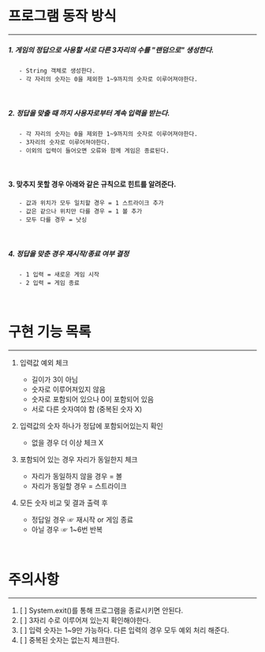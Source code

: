 # 프로그램 동작 방식

---

##### 1. 게임의 정답으로 사용할 서로 다른 3자리의 수를 "랜덤으로" 생성한다.
~~~
   - String 객체로 생성한다.
   - 각 자리의 숫자는 0을 제외한 1~9까지의 숫자로 이루어져야한다.
~~~
<br />

##### 2. 정답을 맞출 때 까지 사용자로부터 계속 입력을 받는다.
~~~
   - 각 자리의 숫자는 0을 제외한 1~9까지의 숫자로 이루어져야한다.
   - 3자리의 숫자로 이루어져야한다.
   - 이외의 입력이 들어오면 오류와 함께 게임은 종료된다.
~~~
<br />

#### 3. 맞추지 못할 경우 아래와 같은 규칙으로 힌트를 알려준다.
~~~
   - 값과 위치가 모두 일치할 경우 = 1 스트라이크 추가
   - 값은 같으나 위치만 다를 경우 = 1 볼 추가
   - 모두 다를 경우 = 낫싱
~~~
<br/>

##### 4. 정답을 맞춘 경우 재시작/종료 여부 결정
~~~
   - 1 입력 = 새로운 게임 시작
   - 2 입력 = 게임 종료
~~~


<br/>

# 구현 기능 목록

---

1. 입력값 예외 체크
   - 길이가 3이 아님
   - 숫자로 이루어져있지 않음
   - 숫자로 포함되어 있으나 0이 포함되어 있음
   - 서로 다른 숫자여야 함 (중복된 숫자 X)


2. 입력값의 숫자 하나가 정답에 포함되어있는지 확인
   - 없을 경우 더 이상 체크 X

    
3. 포함되어 있는 경우 자리가 동일한지 체크
   - 자리가 동일하지 않을 경우 = 볼
   - 자리가 동일할 경우 = 스트라이크


4. 모든 숫자 비교 및 결과 출력 후
   - 정답일 경우 ☞ 재시작 or 게임 종료
   - 아닐 경우 ☞ 1~6번 반복


<br/>

# 주의사항

---

1. [ ] System.exit()를 통해 프로그램을 종료시키면 안된다.
2. [ ] 3자리 수로 이루어져 있는지 확인해야한다.
3. [ ] 입력 숫자는 1~9만 가능하다. 다른 입력의 경우 모두 예외 처리 해준다.
4. [ ] 중복된 숫자는 없는지 체크한다.
